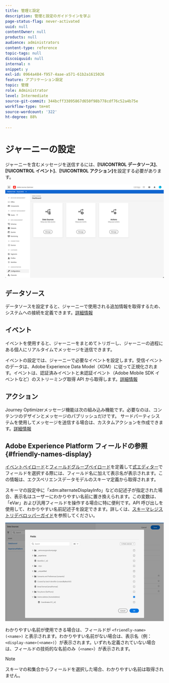 ```yaml
---
title: 管理と設定
description: 管理と設定のガイドラインを学ぶ
page-status-flag: never-activated
uuid: null
contentOwner: null
products: null
audience: administrators
content-type: reference
topic-tags: null
discoiquuid: null
internal: n
snippet: y
exl-id: 0964a484-f957-4aae-a571-61b2a1615026
feature: アプリケーション設定
topic: 管理
role: Administrator
level: Intermediate
source-git-commit: 344bcff33895867d650f98b778cdf76c52a4b75e
workflow-type: tm+mt
source-wordcount: '322'
ht-degree: 88%

---
```


# ジャーニーの設定

ジャーニーを含むメッセージを送信するには、**[!UICONTROL データソース]**、**[!UICONTROL イベント]**、**[!UICONTROL アクション]**&#x200B;を設定する必要があります。

![](../assets/admin-menu.png)

## データソース

データソースを設定すると、ジャーニーで使用される追加情報を取得するため、システムへの接続を定義できます。[詳細情報](../../using/datasource/about-data-sources.md)

## イベント

イベントを使用すると、ジャーニーをまとめてトリガーし、ジャーニーの過程にある個人にリアルタイムでメッセージを送信できます。

イベントの設定では、ジャーニーで必要なイベントを設定します。受信イベントのデータは、Adobe Experience Data Model（XDM）に従って正規化されます。イベントは、認証済みイベントと未認証イベント（Adobe Mobile SDK イベントなど）のストリーミング取得 API から取得します。[詳細情報](../../using/event/about-events.md)

## アクション

Journey Optimizerメッセージ機能は次の組み込み機能です。必要なのは、コンテンツのデザインとメッセージのパブリッシュだけです。 サードパーティシステムを使用してメッセージを送信する場合は、カスタムアクションを作成できます。[詳細情報](../../using/action/action.md)

## Adobe Experience Platform フィールドの参照 {#friendly-names-display}

[イベントペイロード](../event/about-creating.md#define-the-payload-fields)と[フィールドグループペイロード](../datasource/configure-data-sources.md#define-field-groups)を定義して[式エディター](https://experienceleague.adobe.com/docs/journeys/using/building-advanced-conditions-journeys/expressionadvanced.html?lang=ja)でフィールドを選択する際には、フィールド名に加えて表示名が表示されます。この情報は、エクスペリエンスデータモデルのスキーマ定義から取得されます。

スキーマの設定中に「xdm:alternateDisplayInfo」などの記述子が指定された場合、表示名はユーザーにわかりやすい名前に置き換えられます。この変数は、「eVar」および汎用フィールドを操作する場合に特に便利です。API 呼び出しを使用して、わかりやすい名前記述子を設定できます。詳しくは、[スキーマレジストリデベロッパーガイド](https://experienceleague.adobe.com/docs/experience-platform/xdm/api/getting-started.html?lang=ja)を参照してください。

![](../assets/xdm-from-descriptors.png)

わかりやすい名前が使用できる場合は、フィールドが `<friendly-name>(<name>)` と表示されます。わかりやすい名前がない場合は、表示名（例：`<display-name>(<name>)`）が表示されます。いずれも定義されていない場合は、フィールドの技術的な名前のみ（`<name>`）が表示されます。

>[!NOTE]
>
>スキーマの和集合からフィールドを選択した場合、わかりやすい名前は取得されません。